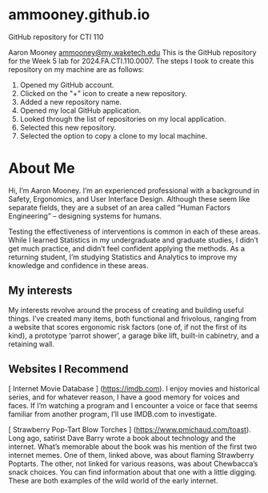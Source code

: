 # ammooney.github.io
GitHub repository for CTI 110

Aaron Mooney
ammooney@my.waketech.edu
This is the GitHub repository for the Week 5 lab for 2024.FA.CTI.110.0007.
The steps I took to create this repository on my machine are as follows:
1. Opened my GitHub account.
2. Clicked on the "+" icon to create a new repository.
3. Added a new repository name.
4. Opened my local GitHub application.
5. Looked through the list of repositories on my local application.
6. Selected this new repository.
7. Selected the option to copy a clone to my local machine. 

# About Me

Hi, I’m Aaron Mooney. I’m an experienced professional with a background in Safety, Ergonomics, and User Interface Design. Although these seem like separate fields, they are a subset of an area called “Human Factors Engineering” – designing systems for humans. 

Testing the effectiveness of interventions is common in each of these areas. While I learned Statistics in my undergraduate and graduate studies, I didn’t get much practice, and didn’t feel confident applying the methods. As a returning student, I’m studying Statistics and Analytics to improve my knowledge and confidence in these areas. 

## My interests

My interests revolve around the process of creating and building useful things. I’ve created many items, both functional and frivolous, ranging from a website that scores ergonomic risk factors (one of, if not the first of its kind), a prototype ‘parrot shower’, a garage bike lift, built-in cabinetry, and a retaining wall.

## Websites I Recommend

[ Internet Movie Database ] (https://imdb.com). 
I enjoy movies and historical series, and for whatever reason, I have a good memory for voices and faces. If I’m watching a program and I encounter a voice or face that seems familiar from another program, I’ll use IMDB.com to investigate.

[ Strawberry Pop-Tart Blow Torches ] (https://www.pmichaud.com/toast). 
Long ago, satirist Dave Barry wrote a book about technology and the internet. What’s memorable about the book was his mention of the first two internet memes. One of them, linked above, was about flaming Strawberry Poptarts. The other, not linked for various reasons, was about Chewbacca’s snack choices. You can find information about that one with a little digging. These are both examples of the wild world of the early internet. 
